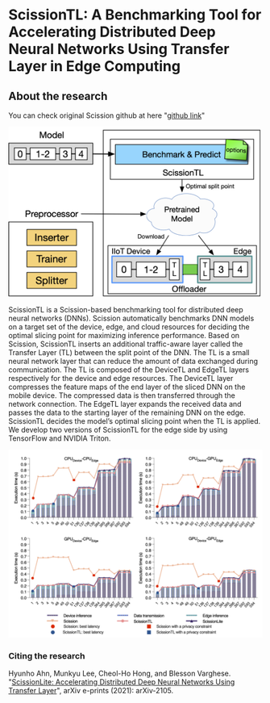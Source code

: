# ScissionTL: A Benchmarking Tool for Accelerating Distributed Deep Neural Networks Using Transfer Layer in Edge Computing

## About the research

You can check original Scission github at here "[github link](https://github.com/qub-blesson/scission#scission-a-tool-for-maximising-performance-of-deep-neural-networks-in-edge-computing)"

<img src="images/overall_design.png" alt="overall design" width="500"/>

ScissionTL is a Scission-based benchmarking tool for distributed deep neural networks (DNNs). Scission automatically benchmarks DNN models on a target set of the device, edge, and cloud resources for deciding the optimal slicing point for maximizing inference performance. Based on Scission, ScissionTL inserts an additional traffic-aware layer called the Transfer Layer (TL) between the split point of the DNN. The TL is a small neural network layer that can reduce the amount of data exchanged during communication. The TL is composed of the DeviceTL and EdgeTL layers respectively for the device and edge resources. The DeviceTL layer compresses the feature maps of the end layer of the sliced DNN on the mobile device. The compressed data is then transferred through the network connection. The EdgeTL layer expands the received data and passes the data to the starting layer of the remaining DNN on the edge. ScissionTL decides the model’s optimal slicing point when the TL is applied. We develop two versions of ScissionTL for the edge side by using TensorFlow and NVIDIA Triton.

<img src="images/densenet.png" alt="densenet" width="750"/>


### Citing the research

Hyunho Ahn, Munkyu Lee, Cheol-Ho Hong, and Blesson Varghese. "[ScissionLite: Accelerating Distributed Deep Neural Networks Using Transfer Layer](https://arxiv.org/pdf/2105.02019.pdf)", arXiv e-prints (2021): arXiv-2105.


